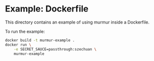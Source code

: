 # Example: Dockerfile

This directory contains an example of using murmur inside a Dockerfile.

To run the example:

```bash
docker build -t murmur-example .
docker run \
    -e SECRET_SAUCE=passthrough:szechuan \
    murmur-example
```
